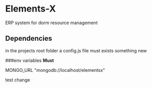 # Elements-X
ERP system for dorm resource management


## Dependencies
in the projects root folder a config.js file must exists
something new



###env variables
**Must**

MONGO_URL "mongodb://localhost/elementsx"


test change

